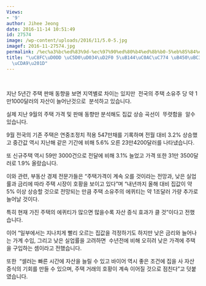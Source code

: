 ```yaml
---
Views:
- '9'
author: Jihee Jeong
date: 2016-11-14 10:51:49
id: 27574
image: /wp-content/uploads/2016/11/5.0-5.jpg
imagef: 2016-11-27574.jpg
permalink: /%ec%a3%bc%ed%83%9d-%ec%97%90%ed%80%b4%ed%8b%b0-5%eb%85%84%ec%82%ac%ec%9d%b4-%eb%91%90%eb%b0%b0-%ea%bb%91%ec%b6%a9/
title: "\uC8FC\uD0DD \uC5D0\uD034\uD2F0 5\uB144\uC0AC\uC774 \uB450\uBC30 \u201C\uAED1\
  \uCDA9\u201D"
---
```


&nbsp;

지난 5년간 주택 판매 동향을 보면 지역별로 차이는 있지만  전국의 주택 소유주 당 약 1만1000달러의 자산이 늘어난것으로  분석하고 있습니다.

실제 지난 9월의 주택 가격 및 판매 동향만 분석해도 집값 상승 곡선이  뚜렷함을  알수있습니다.

9월 전국의 기존 주택은 연중조정치 적용 547만채를 기록하며 전월 대비 3.2% 상승했고 중간값 역시 지난해 같은 기간에 비해 5.6% 오른 23만4200달러를 나타냈습니다.

또 신규주택 역시 59만 3000건으로 전달에 비해 3.1% 늘었고 가격 또한 31만 3500달러로 1.9% 올랐습니다.

이와 관련, 부동산 경제 전문가들은 “주택가격이 계속 오를 것이라는 전망과, 낮은 실업률과 금리에 따라 주택 시장이 호황을 보이고 있다”며 “내년까지 올해 대비 집값이 약 5% 이상 상승할 것으로 전망되는 만큼 주택 소유주의 에퀴티는 약 1조달러 가량 추가로 늘어날 것이다.

특히 현재 가진 주택의 에퀴티가 많으면 많을수록 자산 증식 효과가 클 것”이다고 전했습니다.

이어 “일부에서는 지나치게 빨리 오르는 집값을 걱정하기도 하지만 낮은 금리와 늘어나는 가계 수입, 그리고 낮은 실업률을 고려하면  수년전에 비해 오히려 낮은 가격에 주택을 구입하는 셈이라고 전했습니다.

또한  “셀러는 빠른 시간에 자산을 늘릴 수 있고 바이어 역시 좋은 조건에 집을 사 자산 증식의 기회를 만들 수 있으며, 주택 거래의 호황이 계속 이어질 것으로 점친다”고 덧붙였습니다.